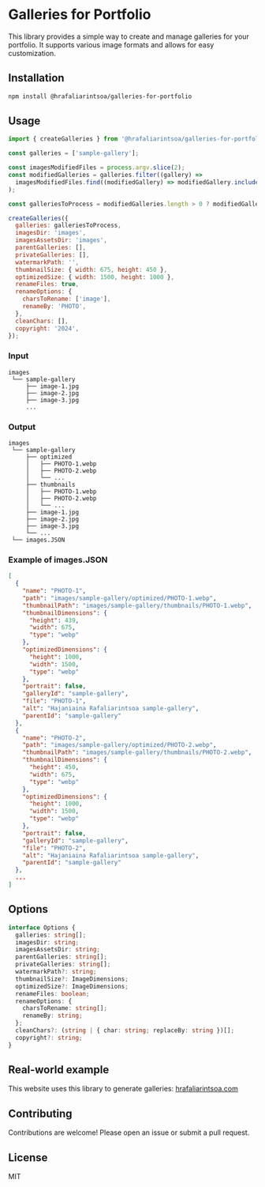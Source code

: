# Galleries for Portfolio

This library provides a simple way to create and manage galleries for your portfolio.  It supports various image formats and allows for easy customization.

## Installation

```bash
npm install @hrafaliarintsoa/galleries-for-portfolio
```

## Usage

```javascript
import { createGalleries } from '@hrafaliarintsoa/galleries-for-portfolio';

const galleries = ['sample-gallery'];

const imagesModifiedFiles = process.argv.slice(2);
const modifiedGalleries = galleries.filter((gallery) =>
  imagesModifiedFiles.find((modifiedGallery) => modifiedGallery.includes(gallery)),
);

const galleriesToProcess = modifiedGalleries.length > 0 ? modifiedGalleries : galleries;

createGalleries({
  galleries: galleriesToProcess,
  imagesDir: 'images',
  imagesAssetsDir: 'images',
  parentGalleries: [],
  privateGalleries: [],
  watermarkPath: '',
  thumbnailSize: { width: 675, height: 450 },
  optimizedSize: { width: 1500, height: 1000 },
  renameFiles: true,
  renameOptions: {
    charsToRename: ['image'],
    renameBy: 'PHOTO',
  },
  cleanChars: [],
  copyright: '2024',
});
```

### Input
```` arduino
images
 └── sample-gallery
     ├── image-1.jpg
     ├── image-2.jpg
     ├── image-3.jpg
     ...
````

### Output
```` arduino
images
 └── sample-gallery
     ├── optimized
     │   ├── PHOTO-1.webp
     │   ├── PHOTO-2.webp
     │   └── ...
     ├── thumbnails
     │   ├── PHOTO-1.webp
     │   ├── PHOTO-2.webp
     │   └── ...
     ├── image-1.jpg
     ├── image-2.jpg
     ├── image-3.jpg
     └── ...
 └── images.JSON
````

### Example of images.JSON
```` json
[
  {
    "name": "PHOTO-1",
    "path": "images/sample-gallery/optimized/PHOTO-1.webp",
    "thumbnailPath": "images/sample-gallery/thumbnails/PHOTO-1.webp",
    "thumbnailDimensions": {
      "height": 439,
      "width": 675,
      "type": "webp"
    },
    "optimizedDimensions": {
      "height": 1000,
      "width": 1500,
      "type": "webp"
    },
    "portrait": false,
    "galleryId": "sample-gallery",
    "file": "PHOTO-1",
    "alt": "Hajaniaina Rafaliarintsoa sample-gallery",
    "parentId": "sample-gallery"
  },
  {
    "name": "PHOTO-2",
    "path": "images/sample-gallery/optimized/PHOTO-2.webp",
    "thumbnailPath": "images/sample-gallery/thumbnails/PHOTO-2.webp",
    "thumbnailDimensions": {
      "height": 450,
      "width": 675,
      "type": "webp"
    },
    "optimizedDimensions": {
      "height": 1000,
      "width": 1500,
      "type": "webp"
    },
    "portrait": false,
    "galleryId": "sample-gallery",
    "file": "PHOTO-2",
    "alt": "Hajaniaina Rafaliarintsoa sample-gallery",
    "parentId": "sample-gallery"
  },
  ...
]
````

## Options

``` typescript	
interface Options {
  galleries: string[];
  imagesDir: string;
  imagesAssetsDir: string;
  parentGalleries: string[];
  privateGalleries: string[];
  watermarkPath?: string;
  thumbnailSize?: ImageDimensions;
  optimizedSize?: ImageDimensions;
  renameFiles: boolean;
  renameOptions: {
    charsToRename: string[];
    renameBy: string;
  };
  cleanChars?: (string | { char: string; replaceBy: string })[];
  copyright?: string;
}
```

## Real-world example

This website uses this library to generate galleries: [hrafaliarintsoa.com](https://hrafaliarintsoa.com)

## Contributing

Contributions are welcome! Please open an issue or submit a pull request.

## License

MIT
